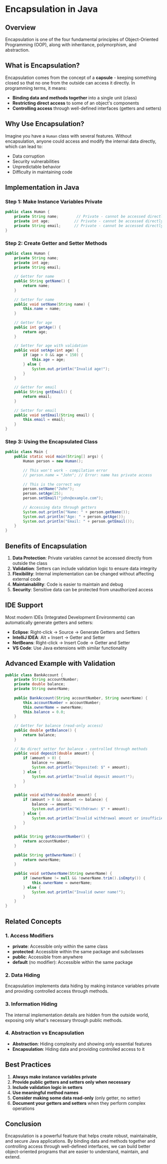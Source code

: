 # Encapsulation in Java

## Overview
Encapsulation is one of the four fundamental principles of Object-Oriented Programming (OOP), along with inheritance, polymorphism, and abstraction.

## What is Encapsulation?

Encapsulation comes from the concept of a **capsule** - keeping something closed so that no one from the outside can access it directly. In programming terms, it means:

- **Binding data and methods together** into a single unit (class)
- **Restricting direct access** to some of an object's components
- **Controlling access** through well-defined interfaces (getters and setters)

## Why Use Encapsulation?

Imagine you have a `Human` class with several features. Without encapsulation, anyone could access and modify the internal data directly, which can lead to:
- Data corruption
- Security vulnerabilities
- Unpredictable behavior
- Difficulty in maintaining code

## Implementation in Java

### Step 1: Make Instance Variables Private

```java
public class Human {
    private String name;        // Private - cannot be accessed directly
    private int age;           // Private - cannot be accessed directly
    private String email;      // Private - cannot be accessed directly
}
```

### Step 2: Create Getter and Setter Methods

```java
public class Human {
    private String name;
    private int age;
    private String email;
    
    // Getter for name
    public String getName() {
        return name;
    }
    
    // Setter for name
    public void setName(String name) {
        this.name = name;
    }
    
    // Getter for age
    public int getAge() {
        return age;
    }
    
    // Setter for age with validation
    public void setAge(int age) {
        if (age > 0 && age < 150) {
            this.age = age;
        } else {
            System.out.println("Invalid age!");
        }
    }
    
    // Getter for email
    public String getEmail() {
        return email;
    }
    
    // Setter for email
    public void setEmail(String email) {
        this.email = email;
    }
}
```

### Step 3: Using the Encapsulated Class

```java
public class Main {
    public static void main(String[] args) {
        Human person = new Human();
        
        // This won't work - compilation error
        // person.name = "John"; // Error: name has private access
        
        // This is the correct way
        person.setName("John");
        person.setAge(25);
        person.setEmail("john@example.com");
        
        // Accessing data through getters
        System.out.println("Name: " + person.getName());
        System.out.println("Age: " + person.getAge());
        System.out.println("Email: " + person.getEmail());
    }
}
```

## Benefits of Encapsulation

1. **Data Protection**: Private variables cannot be accessed directly from outside the class
2. **Validation**: Setters can include validation logic to ensure data integrity
3. **Flexibility**: Internal implementation can be changed without affecting external code
4. **Maintainability**: Code is easier to maintain and debug
5. **Security**: Sensitive data can be protected from unauthorized access

## IDE Support

Most modern IDEs (Integrated Development Environments) can automatically generate getters and setters:

- **Eclipse**: Right-click → Source → Generate Getters and Setters
- **IntelliJ IDEA**: Alt + Insert → Getter and Setter
- **NetBeans**: Right-click → Insert Code → Getter and Setter
- **VS Code**: Use Java extensions with similar functionality

## Advanced Example with Validation

```java
public class BankAccount {
    private String accountNumber;
    private double balance;
    private String ownerName;
    
    public BankAccount(String accountNumber, String ownerName) {
        this.accountNumber = accountNumber;
        this.ownerName = ownerName;
        this.balance = 0.0;
    }
    
    // Getter for balance (read-only access)
    public double getBalance() {
        return balance;
    }
    
    // No direct setter for balance - controlled through methods
    public void deposit(double amount) {
        if (amount > 0) {
            balance += amount;
            System.out.println("Deposited: $" + amount);
        } else {
            System.out.println("Invalid deposit amount!");
        }
    }
    
    public void withdraw(double amount) {
        if (amount > 0 && amount <= balance) {
            balance -= amount;
            System.out.println("Withdrawn: $" + amount);
        } else {
            System.out.println("Invalid withdrawal amount or insufficient funds!");
        }
    }
    
    public String getAccountNumber() {
        return accountNumber;
    }
    
    public String getOwnerName() {
        return ownerName;
    }
    
    public void setOwnerName(String ownerName) {
        if (ownerName != null && !ownerName.trim().isEmpty()) {
            this.ownerName = ownerName;
        } else {
            System.out.println("Invalid owner name!");
        }
    }
}
```

## Related Concepts

### 1. Access Modifiers
- **private**: Accessible only within the same class
- **protected**: Accessible within the same package and subclasses
- **public**: Accessible from anywhere
- **default** (no modifier): Accessible within the same package

### 2. Data Hiding
Encapsulation implements data hiding by making instance variables private and providing controlled access through methods.

### 3. Information Hiding
The internal implementation details are hidden from the outside world, exposing only what's necessary through public methods.

### 4. Abstraction vs Encapsulation
- **Abstraction**: Hiding complexity and showing only essential features
- **Encapsulation**: Hiding data and providing controlled access to it

## Best Practices

1. **Always make instance variables private**
2. **Provide public getters and setters only when necessary**
3. **Include validation logic in setters**
4. **Use meaningful method names**
5. **Consider making some data read-only** (only getter, no setter)
6. **Document your getters and setters** when they perform complex operations

## Conclusion

Encapsulation is a powerful feature that helps create robust, maintainable, and secure Java applications. By binding data and methods together and controlling access through well-defined interfaces, we can build better object-oriented programs that are easier to understand, maintain, and extend.
